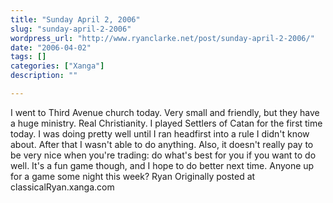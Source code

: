 ```yaml
---
title: "Sunday April 2, 2006"
slug: "sunday-april-2-2006"
wordpress_url: "http://www.ryanclarke.net/post/sunday-april-2-2006/"
date: "2006-04-02"
tags: []
categories: ["Xanga"]
description: ""

---
```


I went to Third Avenue church today. Very small and friendly, but they have a huge ministry. Real Christianity.
I played Settlers of Catan for the first time today. I was doing pretty well until I ran headfirst into a rule I didn't know about. After that I wasn't able to do anything. Also, it doesn't really pay to be very nice when you're trading: do what's best for you if you want to do well. It's a fun game though, and I hope to do better next time. Anyone up for a game some night this week?
Ryan
Originally posted at classicalRyan.xanga.com
